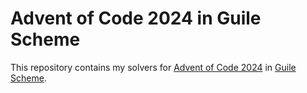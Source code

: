 # Advent of Code 2024 in Guile Scheme

This repository contains my solvers for [Advent of Code 2024](https://adventofcode.com/2024) in [Guile Scheme](https://www.gnu.org/software/guile/).
